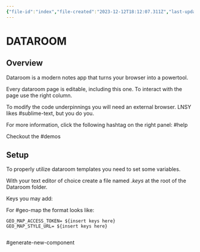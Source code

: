 ```yaml
---
{"file-id":"index","file-created":"2023-12-12T18:12:07.311Z","last-updated":"2023-12-12T21:53:10.724Z"}
---
```

# DATAROOM

## Overview

Dataroom is a modern notes app that turns your browser into a powertool.

Every dataroom page is editable, including this one. To interact with the page use the right column.

To modify the code underpinnings you will need an external browser. LNSY likes #sublime-text, but you do you.

For more information, click the following hashtag on the right panel: #help


Checkout the #demos



## Setup

To properly utilize dataroom templates you need to set some variables. 

With your text editor of choice create a file named *.keys* at the root of the Dataroom folder.

Keys you may add: 

For #geo-map the format looks like:

```
GEO_MAP_ACCESS_TOKEN= ${insert keys here}
GEO_MAP_STYLE_URL= ${insert keys here}


```


#generate-new-component

